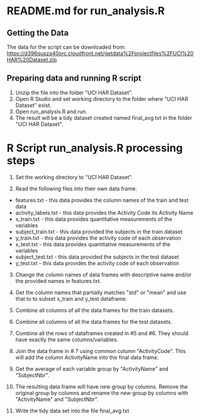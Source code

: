 # README.md for run_analysis.R

Getting the Data
----------------
The data for the script can be downloaded from:
https://d396qusza40orc.cloudfront.net/getdata%2Fprojectfiles%2FUCI%20HAR%20Dataset.zip



Preparing data and running R script
-----------------------------------
1. Unzip the file into the folder "UCI HAR Dataset".
2. Open R Studio and set working directory to the folder where "UCI HAR Dataset" exist.
3. Open run_analysis.R and run.   
4. The result will be a tidy dataset created named final_avg.txt in the folder "UCI HAR 
Dataset".



R Script run_analysis.R processing steps
========================================
1. Set the working directory to "UCI HAR Dataset".

2. Read the following files into their own data frame.

* features.txt - this data provides the column names of the train and test data 
* activity_labels.txt - this data provides the Activity Code its Activity Name
* x_train.txt - this data provides quantitative measurements of the variables
* subject_train.txt - this data provided the subjects in the train dataset
* y_train.txt - this data provides the activity code of each observation
* x_test.txt - this data provides quantitative measurements of the variables
* subject_test.txt - this data provided the subjects in the test dataset
* y_test.txt - this data provides the activity code of each observation

3.  Change the column names of data frames with descriptive name and/or the provided names
in features.txt.

4. Get the column names that partially matches "std" or "mean" and use that to 
to subset x_train and y_test dataframe.

5. Combine all columns of all the data frames for the train datasets.

6. Combine all columns of all the data frames for the test datasets.

7. Combine all the rows of dataframes created in #5 and #6.  They should have exactly 
the same columns/variables.

8. Join the data frame in # 7 using common column "ActivityCode".  This will add the 
column ActivityName into the final data frame.

9. Get the average of each variable group by "ActivityName" and "SubjectNbr".  

10. The resulting data frame will have new group by columns.  Remove the original group by
columns and rename the new group by columns with "ActivityName" and "SubjectNbr". 

11. Write the tidy data set into the file final_avg.txt
